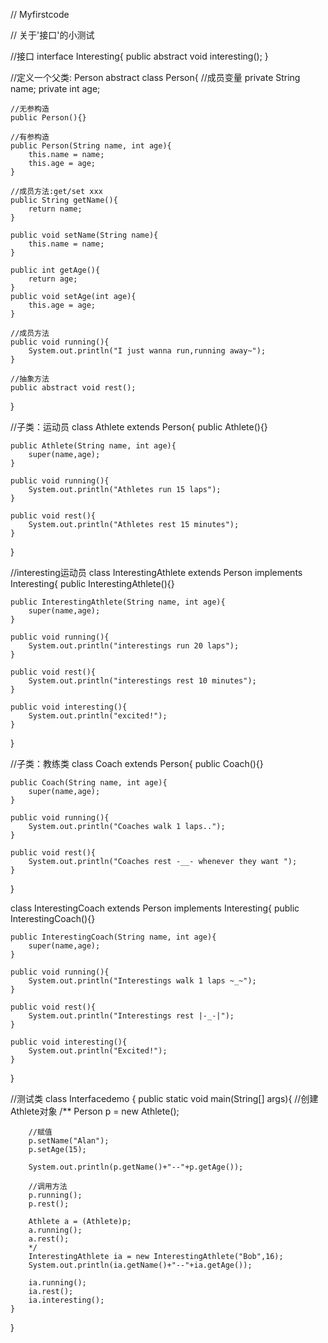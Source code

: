 // Myfirstcode

// 关于'接口'的小测试

//接口
interface Interesting{
	public abstract void interesting();
}

//定义一个父类: Person
abstract class Person{
	//成员变量
	private String name;
	private int age;
	
	//无参构造
	public Person(){}
	
	//有参构造
	public Person(String name, int age){
		this.name = name;
		this.age = age;
	}
	
	//成员方法:get/set xxx 
	public String getName(){
		return name;
	}
	
	public void setName(String name){
		this.name = name;
	}
	
	public int getAge(){
		return age;
	}
	public void setAge(int age){
		this.age = age;
	}
	
	//成员方法
	public void running(){
		System.out.println("I just wanna run,running away~");
	}
	
	//抽象方法
	public abstract void rest();
}

//子类：运动员
class Athlete extends Person{
	public Athlete(){}
	
	public Athlete(String name, int age){
		super(name,age);
	}
	
	public void running(){
		System.out.println("Athletes run 15 laps");
	}
	
	public void rest(){
		System.out.println("Athletes rest 15 minutes");
	}
}

//interesting运动员
class InterestingAthlete extends Person implements Interesting{
	public InterestingAthlete(){}
	
	public InterestingAthlete(String name, int age){
		super(name,age);
	}
	
	public void running(){
		System.out.println("interestings run 20 laps");
	}
	
	public void rest(){
		System.out.println("interestings rest 10 minutes");
	}
	
	public void interesting(){
		System.out.println("excited!");
	}
}

//子类：教练类
class Coach extends Person{
	public Coach(){}
	
	public Coach(String name, int age){
		super(name,age);
	}
	
	public void running(){
		System.out.println("Coaches walk 1 laps..");
	}
	
	public void rest(){
		System.out.println("Coaches rest -__- whenever they want ");
	}
}

class InterestingCoach extends Person implements Interesting{
	public InterestingCoach(){}
	
	public InterestingCoach(String name, int age){
		super(name,age);
	}
	
	public void running(){
		System.out.println("Interestings walk 1 laps ~_~");
	}
	
	public void rest(){
		System.out.println("Interestings rest |-_-|");
	}
	
	public void interesting(){
		System.out.println("Excited!");
	}
}

//测试类
class Interfacedemo {
	public static void main(String[] args){
		//创建Athlete对象
		/** Person p = new Athlete();
		
		//赋值
		p.setName("Alan");
		p.setAge(15);
		
		System.out.println(p.getName()+"--"+p.getAge());
		
		//调用方法
		p.running();
		p.rest();
		
		Athlete a = (Athlete)p;
		a.running();
		a.rest();
		*/
		InterestingAthlete ia = new InterestingAthlete("Bob",16);
		System.out.println(ia.getName()+"--"+ia.getAge());
		
		ia.running();
		ia.rest();
		ia.interesting();
	}
}




